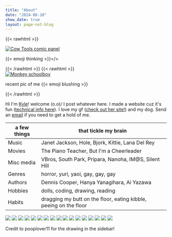 ```yaml
---
title: "About"
date: "2024-06-10"
show_date: true
layout: page-not-blog
---
```


{{< rawhtml >}}<div id="cowtools" class="polaroid"><a href="https://en.wikipedia.org/wiki/Cow_Tools"><img src="/img/about-cowtools.jpg" alt="Cow Tools comic panel"></a><p>{{< emoji thinking >}}</></div>{{< /rawhtml >}}
{{< rawhtml >}}<div id="monkey" class="polaroid"><a href="https://en.wikipedia.org/wiki/LGBT"><img src="/img/about-monkeyschoolboy.jpg" alt="Monkey schoolboy"></a><p>recent pic of me {{< emoji blushing >}}</p></div>{{< /rawhtml >}}

Hi I'm [Kyle](https://hunychain.github.io/)! welcome (o.o)/ I post whatever here. I made a website cuz it's fun ([technical info here](/colophon.html)). I love my gf ([check out her site!](https://chezimu.neocities.org/)) and my dog. Send an [email](mailto:honeychain@disroot.org) if you need to get a hold of me.

| a few things | that tickle my brain                                                     |
| ------------ | ------------------------------------------------------------------------ |
| Music        | Janet Jackson, Hole, Bjork, Kittie, Lana Del Rey                         |
| Movies       | The Piano Teacher, But I'm a Cheerleader                                 |
| Misc media   | VBros, South Park, Pripara, Nanoha, IM@S, Silent Hill                    |
| Genres       | horror, yuri, yaoi, gay, gay, gay                                        |
| Authors      | Dennis Cooper, Hanya Yanagihara, Ai Yazawa                               |
| Hobbies      | dolls, coding, drawing, reading                                          |
| Habits       | dragging my butt on the floor, eating kibble, peeing on the floor        |

![](/img/btns/yaoipride.gif)
![](/img/btns/catdance.gif)
![](/img/btns/straightyaoi.png)
![](/img/btns/yuri.jpg)
![](/img/btns/rofl.jpg)
![](/img/btns/actsilly.png)
![](/img/btns/style.gif)
![](/img/btns/chiwawa.png)
![](/img/btns/hazard.jpg)
![](/img/btns/thomas.png)
![](/img/btns/crack.png)
![](/img/btns/homu.png)
![](/img/btns/musicismylifeline.gif)
![](/img/btns/penis.jpeg)
![](/img/btns/toomuchhet.gif)
![](/img/btns/yeahimsilly.png)
![](/img/btns/inluv.gif) 

Credit to pooplover11 for the drawing in the sidebar!

